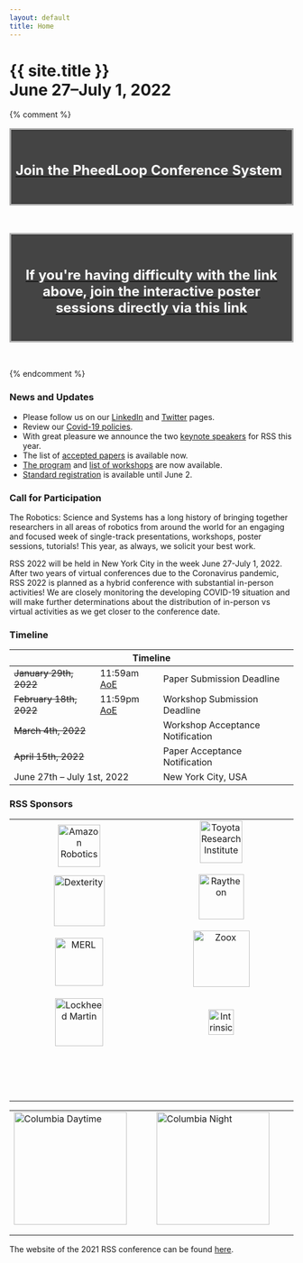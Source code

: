 ```yaml
---
layout: default
title: Home
---
```

<h1 class="page-title">{{ site.title }}<br>
June 27&ndash;July 1, 2022</h1>



{% comment %}
<center>
<table width="100%" style="border: solid #aaa 3px; background:#444;">
<tr><td>
<br />
<h2><b><center><a href="https://pheedloop.com/rss2021/virtual/"><span style="color: #fff">Join the PheedLoop Conference System</span></a></center></b></h2>
<br />
</td></tr>
</table>
</center>
<br>

<center>
<table width="100%" style="border: solid #aaa 3px; background:#444;">
<tr><td>
<br />
<h2><b><center><a href="https://gather.town/invite?token=XEJwMZnl"><span style="color: #fff">
If you're having difficulty with the link above, 
join the interactive poster sessions directly via this link</span></a></center></b></h2>
<br />
</td></tr>
</table>
</center>
<br>




<center>
<div id="player"></div>
</center>

<script>

// 2. This code loads the IFrame Player API code asynchronously.
var tag = document.createElement('script');

tag.src = "https://www.youtube.com/iframe_api";
var firstScriptTag = document.getElementsByTagName('script')[0];
firstScriptTag.parentNode.insertBefore(tag, firstScriptTag);

// 3. This function creates an <iframe> (and YouTube player)
//    after the API code downloads.
var player;
function onYouTubeIframeAPIReady() {
    player = new YT.Player('player', {
        height: '390',
        width: '640',
        playerVars: {
            'autoplay': 0
        },
        videoId: 'QiHMAYQ_iz0',
        events: {
            'onReady': onPlayerReady
        }
    });
}

// 4. The API will call this function when the video player is ready.
function onPlayerReady(event) {
    //player.setPlaybackRate(1.0);
    //event.target.playVideo();
}

</script>

{% endcomment %}





### News and Updates
* Please follow us on our [LinkedIn](https://www.linkedin.com/in/rss-conference-99b28823b/) and [Twitter](https://twitter.com/RoboticsSciSys) pages.
* Review our [Covid-19 policies](attending/covid/).
* With great pleasure we announce the two [keynote speakers](program/keynote/) for RSS this year.
* The list of [accepted papers](program/papers/) is available now.
* [The program](program/overview/) and [list of workshops](program/workshops/) are now available.
* [Standard registration](attending/registration/) is available until June 2.


### Call for Participation
The Robotics: Science and Systems has a long history of bringing together
researchers in all areas of robotics from around the world for an engaging and
focused week of single-track presentations, workshops, poster sessions,
tutorials! This year, as always, we solicit your best work.

RSS 2022 will be held in New York City in the week June 27-July 1, 2022.  After two years of virtual conferences due to the Coronavirus pandemic, RSS 2022 is planned as a hybrid conference with substantial in-person activities! We are closely monitoring the developing COVID-19 situation and will make further determinations about the distribution of in-person vs virtual activities as we get closer to the conference date.


### Timeline

<table class="table">
    <thead>
      <tr>
        <th colspan="3">Timeline</th>
      </tr>
    </thead>
    <tbody>
      <tr>
        <td><strike>January 29th, 2022</strike></td>
        <td>11:59am <a href="https://time.is/Anywhere_on_Earth">AoE</a></td>
        <td>Paper Submission Deadline</td>
      </tr>
      <tr>
        <td><strike>February 18th, 2022</strike></td>
        <td>11:59pm <a href="https://time.is/Anywhere_on_Earth">AoE</a></td>
        <td>Workshop Submission Deadline</td>
      </tr>
      <tr>
      <td colspan="2"><strike>March 4th, 2022</strike></td>
        <td>Workshop Acceptance Notification</td>
      </tr>
      <tr>
        <td colspan="2"><strike>April 15th, 2022</strike></td>
        <td>Paper Acceptance Notification</td>
      </tr>
      <tr>
        <td colspan="2">June 27th &ndash; July 1st, 2022</td>
        <td>New York City, USA</td>
      </tr>
    </tbody>
  </table>

### RSS Sponsors


<table width="75%" style="margin-right: auto;">
<tr>
<td style="width: 20%; text-align: center;">
<a href="https://www.amazon.science/">
  <img height="75px" src="{{ site.baseurl }}/images/sponsors/Amazon-Robotics-logo.png"
       alt="Amazon Robotics"/></a>
</td>
<td style="width: 20%; text-align: center; padding-bottom: 18px;">
<a href="http://www.tri.global/">
  <img height="75px" src="{{ site.baseurl }}/images/sponsors/tri.png"
       alt="Toyota Research Institute"/> </a>
</td>
</tr>
<tr>

<td style="text-align: center;">
<a href="https://www.dexterity.ai/">
  <img height="90px;" src="{{ site.baseurl }}/images/sponsors/Dexterity-logo.png"
       alt="Dexterity"/> </a>
</td>

<td style="text-align: center; padding-bottom: 18px;">
<a href="https://www.rtx.com/our-company/what-we-do/transformative-technologies/rtrc">
  <img height="80px;" src="{{ site.baseurl }}/images/sponsors/RTX_RTRC_logo.png"
       alt="Raytheon"/> </a>
</td>
</tr>

<tr>
<td style="text-align: center;">
<a href="https://www.merl.com/">
  <img height="85px" src="{{ site.baseurl }}/images/sponsors/merl.png"
       alt="MERL"/> </a>
</td>
<td style="text-align: center; padding-bottom: 15px;">
<a href="https://zoox.com/">
  <img height="100px" src="{{ site.baseurl }}/images/sponsors/Zoox-logo.png"
       alt="Zoox"/> </a>
</td>
</tr>

<tr>
  <td style="text-align: center; padding-bottom: 15px; padding-top: 5px">
  <a href="https://www.lockheedmartin.com/en-us/index.html">
    <img height="85px" src="{{ site.baseurl }}/images/sponsors/LM-logo.png"
         alt="Lockheed Martin"/> </a>
  </td>
<td style="text-align: center; padding-bottom: 15px; padding-top: 5px">
<a href="https://intrinsic.ai/">
  <img height="45px" src="{{ site.baseurl }}/images/sponsors/Intrinsic-logo.png"
       alt="Intrinsic"/> </a>
</td>
</tr>

<tr>
<td style="padding-bottom:60px;">
&nbsp;
</td>
</tr>

</table>

<table width="75%" style="margin-left: 0%; margin-right: auto;">
<tr>
<td style="width: 30%; text-align: left; padding-bottom: 18px; padding-right: 10px;">
  <img height="200px" src="{{ site.baseurl }}/images/ColumbiaCREA.MorningsideAerial.jpg"
       alt="Columbia Daytime"/>
</td>
<td style="width: 30%; text-align: left; padding-bottom: 18px;">
  <img height="200px" src="{{ site.baseurl }}/images/ColumbiaCampusAndCityFromNWCB.Night.jpg"
       alt="Columbia Night"/>
</td>
</tr>
</table>

The website of the 2021 RSS conference can be found [here](https://roboticsconference.org/2021/).

<tr>
<td style="padding-bottom:60px;">
&nbsp;
</td>
</tr>
